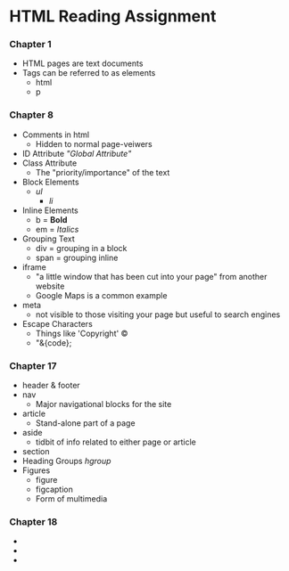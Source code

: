 # HTML Reading Assignment

### Chapter 1
- HTML pages are text documents
- Tags can be referred to as elements
  - html
  - p

### Chapter 8
- Comments in html
  - Hidden to normal page-veiwers
- ID Attribute *"Global Attribute"*
- Class Attribute
  - The "priority/importance" of the text
- Block Elements
  - _ul_
    - _li_
- Inline Elements
  - b = **Bold**
  - em = *Italics*
- Grouping Text
  - div = grouping in a block
  - span = grouping inline
- iframe
  - "a little window that has been cut into your page" from another website
  - Google Maps is a common example
- meta
  - not visible to those visiting your page but useful to search engines
- Escape Characters
  - Things like 'Copyright' &copy;
  - "&{code};

### Chapter 17
- header & footer
- nav
  - Major navigational blocks for the site
- article
  - Stand-alone part of a page
- aside
  - tidbit of info related to either page or article
- section
- Heading Groups *hgroup*
- Figures
  - figure
  - figcaption
  - Form of multimedia

### Chapter 18
- 
- 
- 


